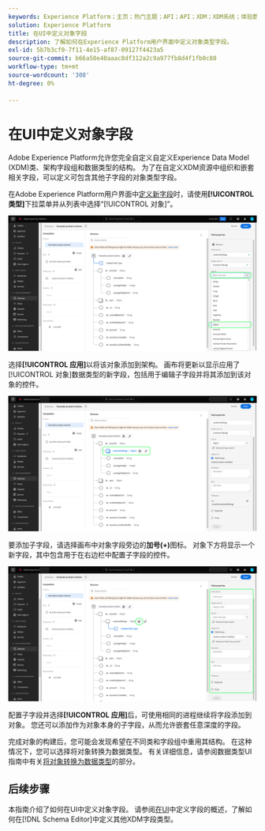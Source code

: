 ```yaml
---
keywords: Experience Platform；主页；热门主题；API；API；XDM；XDM系统；体验数据模型；数据模型；ui；工作区；对象；字段；
solution: Experience Platform
title: 在UI中定义对象字段
description: 了解如何在Experience Platform用户界面中定义对象类型字段。
exl-id: 5b7b3cf0-7f11-4e15-af87-09127f4423a5
source-git-commit: b66a50e40aaac8df312a2c9a977fb8d4f1fb0c80
workflow-type: tm+mt
source-wordcount: '308'
ht-degree: 0%

---
```


# 在UI中定义对象字段

Adobe Experience Platform允许您完全自定义自定义Experience Data Model (XDM)类、架构字段组和数据类型的结构。 为了在自定义XDM资源中组织和嵌套相关字段，可以定义可包含其他子字段的对象类型字段。

在Adobe Experience Platform用户界面中[定义新字段](./overview.md#define)时，请使用&#x200B;**[!UICONTROL 类型]**&#x200B;下拉菜单并从列表中选择“[!UICONTROL 对象]”。

![](../../images/ui/fields/special/object.png)

选择&#x200B;**[!UICONTROL 应用]**&#x200B;以将该对象添加到架构。 画布将更新以显示应用了[!UICONTROL 对象]数据类型的新字段，包括用于编辑子字段并将其添加到该对象的控件。

![](../../images/ui/fields/special/object-applied.png)

要添加子字段，请选择画布中对象字段旁边的&#x200B;**加号(+)**&#x200B;图标。 对象下方将显示一个新字段，其中包含用于在右边栏中配置子字段的控件。

![](../../images/ui/fields/special/object-add-field.png)

配置子字段并选择&#x200B;**[!UICONTROL 应用]**&#x200B;后，可使用相同的进程继续将字段添加到对象。 您还可以添加作为对象本身的子字段，从而允许嵌套任意深度的字段。

完成对象的构建后，您可能会发现希望在不同类和字段组中重用其结构。 在这种情况下，您可以选择将对象转换为数据类型。 有关详细信息，请参阅数据类型UI指南中有关[将对象转换为数据类型](../resources/data-types.md#convert)的部分。

## 后续步骤

本指南介绍了如何在UI中定义对象字段。 请参阅[在UI](./overview.md#special)中定义字段的概述，了解如何在[!DNL Schema Editor]中定义其他XDM字段类型。
